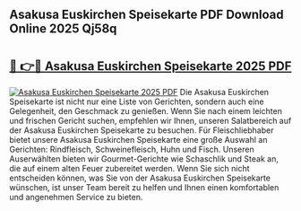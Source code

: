 ## Asakusa Euskirchen Speisekarte PDF Download Online 2025 Qj58q

# <h2><a href="http://gca8ivl.nevu.top/?p=Asakusa+Euskirchen+Speisekarte">🔗 👉🔴 Asakusa Euskirchen Speisekarte 2025 PDF</a></h2>

[![Asakusa Euskirchen Speisekarte 2025 PDF](https://i.imgur.com/dBaPXMq.png)](http://gca8ivl.nevu.top/?p=Asakusa+Euskirchen+Speisekarte)
Die Asakusa Euskirchen Speisekarte ist nicht nur eine Liste von Gerichten, sondern auch eine Gelegenheit, den Geschmack zu genießen. Wenn Sie nach einem leichten und frischen Gericht suchen, empfehlen wir Ihnen, unseren Salatbereich auf der Asakusa Euskirchen Speisekarte zu besuchen. Für Fleischliebhaber bietet unsere Asakusa Euskirchen Speisekarte eine große Auswahl an Gerichten: Rindfleisch, Schweinefleisch, Huhn und Fisch. Unseren Auserwählten bieten wir Gourmet-Gerichte wie Schaschlik und Steak an, die auf einem alten Feuer zubereitet werden. Wenn Sie sich nicht entscheiden können, was Sie von der Asakusa Euskirchen Speisekarte wünschen, ist unser Team bereit zu helfen und Ihnen einen komfortablen und angenehmen Service zu bieten.
